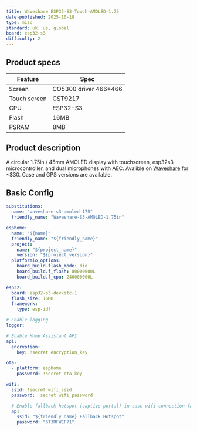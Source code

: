 ```yaml
---
title: Waveshare ESP32-S3-Touch-AMOLED-1.75
date-published: 2025-10-18
type: misc
standard: uk, us, global
board: esp32-s3
difficulty: 2
---
```


## Product specs

| Feature      | Spec                    |
| ------------ | ----------------------- |
| Screen       | CO5300 driver 466\*466 |
| Touch screen | CST9217                  |
| CPU          | ESP32-S3               |
| Flash        | 16MB                    |
| PSRAM        | 8MB                     |

## Product description

A circular 1.75in / 45mm AMOLED display with touchscreen, esp32s3 microcontroller, and dual microphones with AEC.
Avalible on [Waveshare](https://www.waveshare.com/esp32-s3-touch-amoled-1.75.htm?sku=31261) for ~$30. Case and GPS versions are available.

## Basic Config

```yaml
substitutions:
  name: "waveshare-s3-amoled-175"
  friendly_name: "Waveshare-S3-AMOLED-1.75in"

esphome:
  name: "${name}"
  friendly_name: "${friendly_name}"
  project:
    name: "${project_name}"
    version: "${project_version}"
  platformio_options:
    board_build.flash_mode: dio
    board_build.f_flash: 80000000L
    board_build.f_cpu: 240000000L

esp32:
  board: esp32-s3-devkitc-1
  flash_size: 16MB
  framework:
    type: esp-idf

# Enable logging
logger:

# Enable Home Assistant API
api:
  encryption:
    key: !secret encryption_key

ota:
  - platform: esphome
    password: !secret ota_key

wifi:
  ssid: !secret wifi_ssid
  password: !secret wifi_password

  # Enable fallback hotspot (captive portal) in case wifi connection fails
  ap:
    ssid: "${friendly_name} Fallback Hotspot"
    password: "6T3RFWEF71"

```
